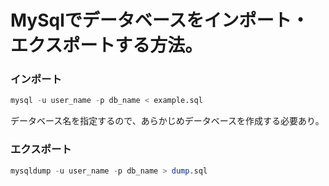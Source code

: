 # MySqlでデータベースをインポート・エクスポートする方法。

### インポート
```SQL
mysql -u user_name -p db_name < example.sql
```
データベース名を指定するので、あらかじめデータベースを作成する必要あり。

### エクスポート
```SQL
mysqldump -u user_name -p db_name > dump.sql
```

